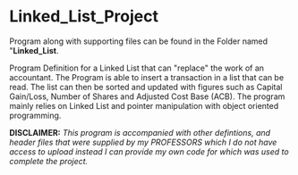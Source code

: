 # Linked_List_Project

Program along with supporting files can be found in the Folder named "**Linked_List**.

Program Definition for a Linked List that can "replace" the work of an accountant. The Program is able to insert a transaction in a list that can be read. The list can then be sorted and updated with figures such as Capital Gain/Loss, Number of Shares and Adjusted Cost Base (ACB). The program mainly relies on Linked List and pointer manipulation with object oriented programming. 

**DISCLAIMER:** *This program is accompanied with other defintions, and header files that were supplied by my PROFESSORS which I do not have access to upload instead I can provide my own code for which was used to complete the project.*
